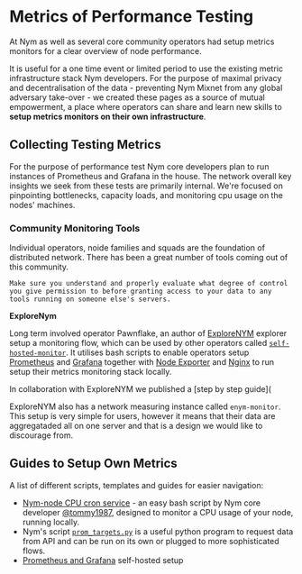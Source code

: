 # Metrics of Performance Testing

At Nym as well as several core community operators had setup metrics monitors for a clear overview of node performance.

It is useful for a one time event or limited period to use the existing metric infrastructure stack  Nym developers. For the purpose of maximal privacy and decentralisation of the data - preventing Nym Mixnet from any global adversary take-over - we created these pages as a source of mutual empowerment, a place where operators can share and learn new skills to **setup metrics monitors on their own infrastructure**.

## Collecting Testing Metrics

For the purpose of performance test Nym core developers plan to run instances of Prometheus and Grafana in the house. The network overall key insights we seek from these tests are primarily internal. We're focused on pinpointing bottlenecks, capacity loads, and monitoring cpu usage on the nodes' machines.

### Community Monitoring Tools

Individual operators, noide families and squads are the foundation of distributed network. There has been a great number of tools coming out of this community.

```admonish warning
Make sure you understand and properly evaluate what degree of control you give permission to before granting access to your data to any tools running on someone else's servers.
```
**ExploreNym**

Long term involved operator Pawnflake, an author of [ExploreNYM](https://explorenym.net/) explorer setup a monitoring flow, which can be used by other operators called [`self-hosted-monitor`](https://github.com/ExploreNYM/self-hosted-monitor). It utilises bash scripts to enable operators setup [Prometheus](https://github.com/ExploreNYM/self-hosted-monitor/blob/main/prometheus.sh) and [Grafana](https://github.com/ExploreNYM/self-hosted-monitor/blob/main/grafana.sh) together with [Node Exporter](https://github.com/ExploreNYM/self-hosted-monitor/blob/main/node-exporter.sh) and [Nginx](https://github.com/ExploreNYM/self-hosted-monitor/blob/main/nginx-certbot.sh) to run setup their metrics monitoring stack locally.

In collaboration with ExploreNYM we published a [step by step guide](


ExploreNYM also has a network measuring instance called `enym-monitor`. This setup is very simple for users, however it means that their data are aggregataded all on one  server and that is a design we would like to discourage from.

## Guides to Setup Own Metrics

A list of different scripts, templates and guides for easier navigation:

* [Nym-node CPU cron service](https://gist.github.com/tommyv1987/97e939a7adf491333d686a8eaa68d4bd) - an easy bash script by Nym core developer [@tommy1987](https://gist.github.com/tommyv1987), designed to monitor a CPU usage of your node, running locally.
* Nym's script [`prom_targets.py`](https://github.com/nymtech/nym/blob/promethus-is-our-friend/scripts/prom_targets.py) is a useful python program to request data from API and can be run on its own or plugged to more sophisticated flows.
* [Prometheus and Grafana](prometheus-grafana.md) self-hosted setup

